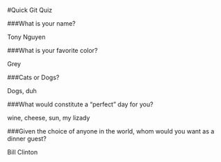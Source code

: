 #Quick Git Quiz

###What is your name?

Tony Nguyen

###What is your favorite color?

Grey

###Cats or Dogs?

Dogs, duh

###What would constitute a “perfect” day for you?

wine, cheese, sun, my lizady

###Given the choice of anyone in the world, whom would you want as a dinner guest?

Bill Clinton
